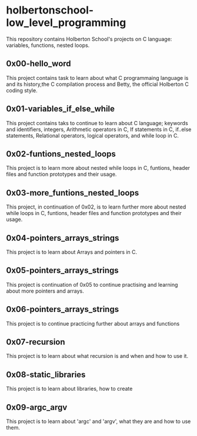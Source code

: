 # holbertonschool-low_level_programming 
This repository contains Holberton School's projects on C language: variables, functions, nested loops.

## 0x00-hello_word
This project contains task to learn about what C programmaing language is and its history,the C compilation process and Betty, the official Holberton C coding style.

## 0x01-variables_if_else_while
This project contains taks to continue to learn about C language; keywords and identifiers, integers, Arithmetic operators in C, If statements in C, if..else statements, Relational operators, logical operators, and while loop in C.

## 0x02-funtions_nested_loops
This project is to learn more about nested while loops in C, funtions, header files and function prototypes and their usage.

## 0x03-more_funtions_nested_loops
This project, in continuation of 0x02, is to learn further more about nested while loops in C, funtions, header files and function prototypes and their usage.
## 0x04-pointers_arrays_strings
This project is to learn about Arrays and pointers in C.

## 0x05-pointers_arrays_strings
This project is continuation of 0x05 to continue practising and learning about more pointers and arrays.
## 0x06-pointers_arrays_strings
This project is to continue practicing further about arrays and functions
## 0x07-recursion
This project is to learn about what recursion is and when and how to use it.
## 0x08-static_libraries
This project is to learn about libraries, how to create
## 0x09-argc_argv
This project is to learn about 'argc' and 'argv', what they are and how to use them.
